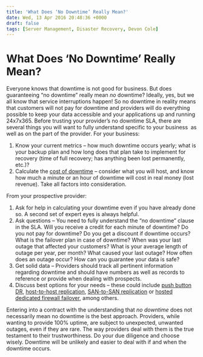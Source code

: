 ```yaml
---
title: 'What Does ‘No Downtime’ Really Mean?'
date: Wed, 13 Apr 2016 20:48:36 +0000
draft: false
tags: [Server Management, Disaster Recovery, Devon Cole]
---
```


What Does ‘No Downtime’ Really Mean?
====================================

Everyone knows that downtime is not good for business. But does guaranteeing “no downtime” really mean _no_ downtime? Ideally, yes, but we all know that service interruptions happen! So no downtime in reality means that customers will not pay for downtime and providers will do everything possible to keep your data accessible and your applications up and running 24x7x365. Before trusting your provider’s no downtime SLA, there are several things you will want to fully understand specific to your business  as well as on the part of the provider. For your business:

1.  Know your current metrics – how much downtime occurs yearly; what is your backup plan and how long does that plan take to implement for recovery (time of full recovery; has anything been lost permanently, etc.)?
2.  Calculate the [cost of downtime](https://www.expedient.com/how-much-does-downtime-really-cost/) – consider what you will host, and know how much a minute or an hour of downtime will cost in real money (lost revenue). Take all factors into consideration.

From your prospective provider:

1.  Ask for help in calculating your downtime even if you have already done so. A second set of expert eyes is always helpful.
2.  Ask questions – You need to fully understand the “no downtime” clause in the SLA. Will you receive a credit for each minute of downtime? Do you not pay for downtime? Do you get a discount if downtime occurs? What is the failover plan in case of downtime? When was your last outage that affected your customers? What is your average length of outage per year, per month? What caused your last outage? How often does an outage occur? How can you guarantee your data is safe?
3.  Get solid data – Providers should track all pertinent information regarding downtime and should have numbers as well as records to reference or provide when dealing with prospects.
4.  Discuss best options for your needs – these could include [push button DR](https://www.expedient.com/managed-services/push-button-disaster-recovery/), [host-to-host replication](https://www.expedient.com/managed-services/disaster-recovery/host-to-host-virtual-replication/), [SAN-to-SAN replication](https://www.expedient.com/managed-services/disaster-recovery/san-to-san-replication/) or [hosted dedicated firewall failover](https://www.expedient.com/disaster-recovery-3/hosted-dedicated-firewall-failover/), among others.

Entering into a contract with the understanding that _no downtime_ does not necessarily mean no downtime is the best approach. Providers, while wanting to provide 100% uptime, are subject to unexpected, unwanted outages, even if they are rare. The way providers deal with them is the true testament to their trustworthiness. Do your due diligence and choose wisely. Downtime will be unlikely and easier to deal with if and when the downtime occurs.
